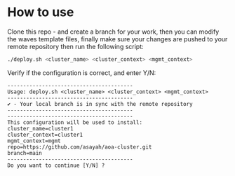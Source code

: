 # How to use 

Clone this repo - and create a branch for your work, then you can modify the waves template files, finally make sure your changes are pushed to your remote repository then run the following script: 

```bash 
./deploy.sh <cluster_name> <cluster_context> <mgmt_context>
```
Verify if the configuration is correct, and enter Y/N: 

```
----------------------------------------
Usage: deploy.sh <cluster_name> <cluster_context> <mgmt_context>
----------------------------------------
✔ - Your local branch is in sync with the remote repository
----------------------------------------
----------------------------------------
This configuration will be used to install:
cluster_name=cluster1
cluster_context=cluster1
mgmt_context=mgmt
repo=https://github.com/asayah/aoa-cluster.git
branch=main
----------------------------------------
Do you want to continue [Y/N] ?

```



